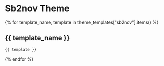 # Sb2nov Theme

{% for template_name, template in theme_templates["sb2nov"].items() %}
## {{ template_name }}

```latex
{{ template }}
```

{% endfor %}
